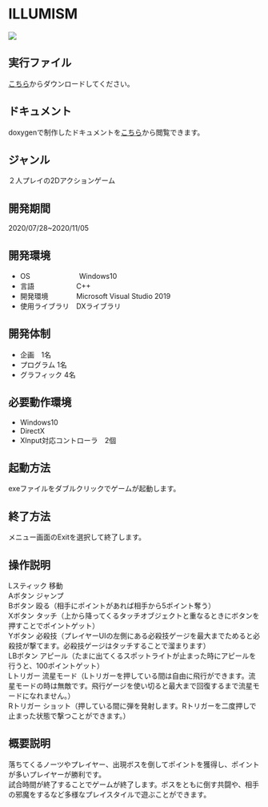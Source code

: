 # ILLUMISM  
![](http://drive.google.com/uc?export=view&id=1ewWh3ix6uLO5iLhi8lcORozPZPeRuuj-)
## 実行ファイル
[こちら](https://drive.google.com/file/d/14nCrFqxwrAcMxVMUWSh5IjiODYtcoIXo/view?usp=sharing "作品リンク")からダウンロードしてください。 
## ドキュメント
doxygenで制作したドキュメントを[こちら](https://120pg0013.web.fc2.com/illumism/index.html "ドキュメントリンク")から閲覧できます。 
## ジャンル  
２人プレイの2Dアクションゲーム  
## 開発期間  
2020/07/28~2020/11/05  
## 開発環境
* OS　　　　　　　Windows10
* 言語　　　　　　C++
* 開発環境　　　　Microsoft Visual Studio 2019
* 使用ライブラリ　DXライブラリ  
## 開発体制  
* 企画　1名  
* プログラム 1名  
* グラフィック 4名  
## 必要動作環境
* Windows10
* DirectX
* XInput対応コントローラ　2個
## 起動方法  
exeファイルをダブルクリックでゲームが起動します。  
## 終了方法
メニュー画面のExitを選択して終了します。  
## 操作説明
Lスティック	移動  
Aボタン		ジャンプ  
Bボタン		殴る（相手にポイントがあれば相手から5ポイント奪う）  
Xボタン		タッチ（上から降ってくるタッチオブジェクトと重なるときにボタンを押すことでポイントゲット）  
Yボタン		必殺技（プレイヤーUIの左側にある必殺技ゲージを最大までためると必殺技が撃てます。必殺技ゲージはタッチすることで溜まります）  
LBボタン	アピール（たまに出てくるスポットライトが止まった時にアピールを行うと、100ポイントゲット）  
Lトリガー	流星モード（Lトリガーを押している間は自由に飛行ができます。流星モードの時は無敵です。飛行ゲージを使い切ると最大まで回復するまで流星モードになれません。）  
Rトリガー	ショット（押している間に弾を発射します。Rトリガーを二度押しで止まった状態で撃つことができます。）  
## 概要説明
落ちてくるノーツやプレイヤー、出現ボスを倒してポイントを獲得し、ポイントが多いプレイヤーが勝利です。  
試合時間が終了することでゲームが終了します。ボスをともに倒す共闘や、相手の邪魔をするなど多様なプレイスタイルで遊ぶことができます。  
